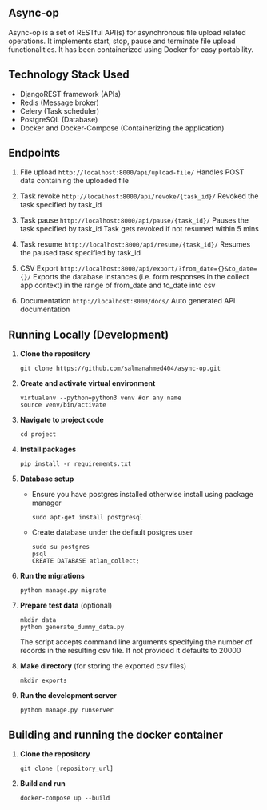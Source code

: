 ## Async-op
Async-op is a set of RESTful API(s) for asynchronous file upload related operations. It implements start, stop, pause and terminate file upload functionalities. It has been containerized using Docker for easy portability.

## Technology Stack Used
- DjangoREST framework (APIs)
- Redis (Message broker)
- Celery (Task scheduler)
- PostgreSQL (Database)
- Docker and Docker-Compose (Containerizing the application)

## Endpoints
1. File upload
    `http://localhost:8000/api/upload-file/`
    Handles POST data containing the uploaded file

2. Task revoke
    `http://localhost:8000/api/revoke/{task_id}/`
    Revoked the task specified by task_id

3. Task pause
    `http://localhost:8000/api/pause/{task_id}/`
    Pauses the task specified by task_id
    Task gets revoked if not resumed within 5 mins

4. Task resume
    `http://localhost:8000/api/resume/{task_id}/`
    Resumes the paused task specified by task_id

5. CSV Export
    `http://localhost:8000/api/export/?from_date={}&to_date={}/`
    Exports the database instances (i.e. form responses in the collect app context)
    in the range of from_date and to_date into csv

6. Documentation
    `http://localhost:8000/docs/`
    Auto generated API documentation

## Running Locally (Development)
1. **Clone the repository**
    ```
    git clone https://github.com/salmanahmed404/async-op.git
    ```

2. **Create and activate virtual environment**
    ```
    virtualenv --python=python3 venv #or any name
    source venv/bin/activate
    ``` 

3. **Navigate to project code**
    ```
    cd project
    ```

4. **Install packages**
    ```
    pip install -r requirements.txt
    ```

5. **Database setup**
    - Ensure you have postgres installed otherwise install using package manager
        ```
        sudo apt-get install postgresql
        ```
    - Create database under the default postgres user
        ```
        sudo su postgres
        psql
        CREATE DATABASE atlan_collect;
        ```

6. **Run the migrations**
    ```
    python manage.py migrate
    ```

7. **Prepare test data** (optional)
    ```
    mkdir data
    python generate_dummy_data.py
    ```
    The script accepts command line arguments specifying the number of records in the resulting csv file.
    If not provided it defaults to 20000

8. **Make directory** (for storing the exported csv files)
    ```
    mkdir exports
    ```

9. **Run the development server**
    ```
    python manage.py runserver
    ```

## Building and running the docker container
1. **Clone the repository**
    ```
    git clone [repository_url]
    ``` 

2. **Build and run**
    ```
    docker-compose up --build
    ```
